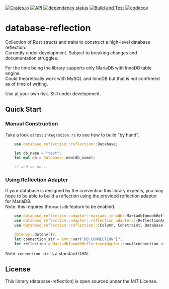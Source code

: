 [![Crates.io](https://img.shields.io/crates/v/database-reflection?color=4d76ae)](https://crates.io/crates/database-reflection)
[![API](https://docs.rs/database-reflection/badge.svg)](https://docs.rs/database-reflection)
[![dependency status](https://deps.rs/repo/github/iganev/database-reflection/status.svg)](https://deps.rs/repo/github/iganev/database-reflection)
[![Build and Test](https://github.com/iganev/database-reflection/actions/workflows/rust.yml/badge.svg)](https://github.com/iganev/database-reflection/actions/workflows/rust.yml)
[![codecov](https://codecov.io/github/iganev/database-reflection/graph/badge.svg?token=B5P2TAV5BB)](https://codecov.io/github/iganev/database-reflection)

# database-reflection
Collection of Rust structs and traits to construct a high-level database reflection.  
Currently under development. Subject to breaking changes and documentation struggles.  

For the time being the library supports only MariaDB with InnoDB table engine.  
Could theoretically work with MySQL and InnoDB but that is not confirmed as of time of writing.

Use at your own risk. Still under development.

## Quick Start

### Manual Construction
Take a look at test `integration.rs` to see how to build "by hand".

```rust
    use database_reflection::reflection::Database;

    let db_name = "test"; 
    let mut db = Database::new(db_name);

    // and so on...
```

### Using Reflection Adapter

If your database is designed by the convention this library expects, you may hope to be able to build a reflection using the provided reflection adapter for MariaDB.  
Note: this requires the `mariadb` feature to be enabled.

```rust
    use database_reflection::adapter::mariadb_innodb::MariadbInnodbReflectionAdapter;
    use database_reflection::adapter::reflection_adapter::{ReflectionAdapter, ReflectionAdapterUninitialized};
    use database_reflection::reflection::{Column, Constraint, Database, DefaultValue, Index, SqlDatatype, Table};

    dotenvy::dotenv()?;
    let connection_str = env::var("DB_CONNECTION")?;
    let reflection = MariadbInnodbReflectionAdapter::new(&connection_str).connect().await?.get_reflection().await?;
```

Note: `connection_str` is a standard DSN.

## License

This library (database-reflection) is open sourced under the MIT License. 